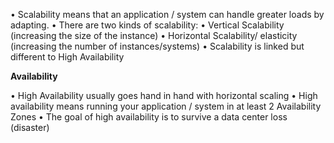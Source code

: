 • Scalability means that an application / system can handle greater loads by adapting.
• There are two kinds of scalability:
	• Vertical Scalability (increasing the size of the instance)
	• Horizontal Scalability/ elasticity (increasing the number of instances/systems)
• Scalability is linked but different to High Availability

**Availability**

• High Availability usually goes hand in hand with horizontal scaling
• High availability means running your application / system in at least 2 Availability Zones
• The goal of high availability is to survive a data center loss (disaster)